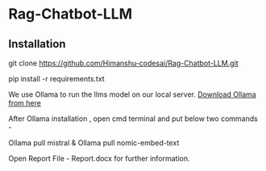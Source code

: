 # Rag-Chatbot-LLM

## Installation

git clone https://github.com/Himanshu-codesai/Rag-Chatbot-LLM.git

pip install -r requirements.txt

We use Ollama to run the llms model on our local server.
[Download Ollama from here](https://ollama.com/download)

After Ollama installation , open cmd terminal and put below two commands - 

Ollama pull mistral & Ollama pull nomic-embed-text

Open Report File - Report.docx for further information.
